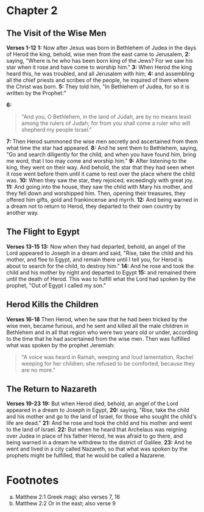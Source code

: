 # Chapter 2
## The Visit of the Wise Men
**Verses 1-12**
**1:** Now after Jesus was born in Bethlehem of Judea in the days of Herod the king, behold, wise men from the east came to Jerusalem,
**2:** saying, "Where is he who has been born king of the Jews? For we saw his star when it rose and have come to worship him."
**3:** When Herod the king heard this, he was troubled, and all Jerusalem with him;
**4:** and assembling all the chief priests and scribes of the people, he inquired of them where the Christ was born.
**5:** They told him, "In Bethlehem of Judea, for so it is written by the Prophet:"

**6:**
> "And you, O Bethlehem, in the land of Judah,
> are by no means least among the rulers of Judah;
> for from you shall come a ruler
> who will shepherd my people Israel."

**7:** Then Herod summoned the wise men secretly and ascertained from them what time the star had appeared.
**8:** And he sent them to Bethlehem, saying, "Go and search diligently for the child, and when you have found him, bring me word, that I too may come and worship him."
**9:** After listening to the king, they went on their way. And behold, the star that they had seen when it rose went before them until it came to rest over the place where the child was.
**10:** When they saw the star, they rejoiced, exceedingly with great joy.
**11:** And going into the house, they saw the child with Mary his mother, and they fell down and worshipped him. Then, opening their treasures, they offered him gifts, gold and frankincense and myrrh.
**12:** And being warned in a dream not to return to Herod, they departed to their own country by another way.

## The Flight to Egypt
**Verses 13-15**
**13:** Now when they had departed, behold, an angel of the Lord appeared to Joseph in a dream and said, "Rise, take the child and his mother, and flee to Egypt, and remain there until I tell you, for Herod is about to search for the child, to destroy him."
**14:** And he rose and took the child and his mother by night and departed to Egypt
**15:** and remained there until the death of Herod. This was to fulfill what the Lord had spoken by the prophet, "Out of Egypt I called my son."

## Herod Kills the Children
**Verses 16-18**
Then Herod, when he saw that he had been tricked by the wise men, became furious, and he sent and killed all the male children in Bethlehem and in all that region who were two years old or under, according to the time that he had ascertained from the wise men. Then was fulfilled what was spoken by the prophet Jeremiah:

> "A voice was heard in Ramah,
> weeping and loud lamentation,
> Rachel weeping for her children;
> she refused to be comforted, because they are no more."

## The Return to Nazareth
**Verses 19-23**
**19:** But when Herod died, behold, an angel of the Lord appeared in a dream to Joseph in Egypt,
**20:** saying, "Rise, take the child and his mother and go to the land of Israel, for those who sought the child's life are dead."
**21:** And he rose and took the child and his mother and went to the land of Israel.
**22:** But when he heard that Archelaus was reigning over Judea in place of his father Herod, he was afraid to go there, and being warned in a dream he withdrew to the district of Galilee.
**23:** And he went and lived in a city called Nazareth, so that what was spoken by the prophets might be fulfilled, that he would be called a Nazarene.


# Footnotes
<ol type='a'>
	<li>Matthew 2:1 Greek magi; also verses 7, 16</li>
	<li>Matthew 2:2 Or in the east; also verse 9</li>
</ol>